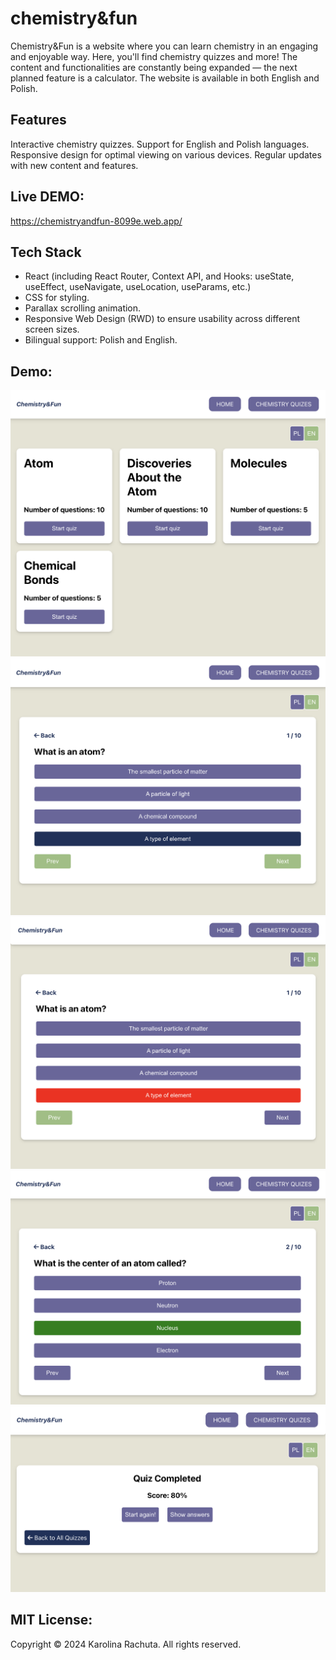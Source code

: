 # chemistry&fun

Chemistry&Fun is a website where you can learn chemistry in an engaging and enjoyable way. Here, you'll find chemistry quizzes and more! The content and functionalities are constantly being expanded — the next planned feature is a calculator. The website is available in both English and Polish.

## Features

Interactive chemistry quizzes.
Support for English and Polish languages.
Responsive design for optimal viewing on various devices.
Regular updates with new content and features.

## Live DEMO:

https://chemistryandfun-8099e.web.app/

## Tech Stack

-   React (including React Router, Context API, and Hooks: useState, useEffect, useNavigate, useLocation, useParams, etc.)
-   CSS for styling.
-   Parallax scrolling animation.
-   Responsive Web Design (RWD) to ensure usability across different screen sizes.
-   Bilingual support: Polish and English.

## Demo:

![screenshot](client/src/assets/desktop1.png)
![screenshot](client/src/assets/desktop2.png)
![screenshot](client/src/assets/desktop3.png)
![screenshot](client/src/assets/desktop4.png)
![screenshot](client/src/assets/desktop5.png)

## MIT License:

Copyright © 2024 Karolina Rachuta. All rights reserved.

